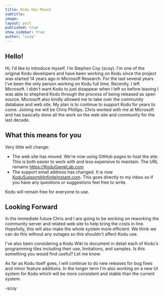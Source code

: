 ```yaml
---
title: Kodu Has Moved
subtitle:
image:
layout: post
published: true
show_sidebar: true
author: "scoy"
---
```


## Hello!
Hi, I'd like to introduce myself.  I'm Stephen Coy (scoy).  I'm one of the original Kodu developers and have been working on Kodu since the project was started 14 years ago in Microsoft Research.  For the last several years I've been the only person working on Kodu full time.  Recently, I left Microsoft.  I didn't want Kodu to just disappear when I left so before leaving I was able to shepherd Kodu through the process of being released as open source.  Microsoft also kindly allowed me to take over the community database and web site. My plan is to continue to support Kodu for years to come.  Joining me will be Chris Phillips.  Chris worked with me at Microsoft and has basically done all the work on the web site and community for the last decade.

## What this means for you
Very little will change:
- The web site has moved.  We're now using GitHub pages to host the site.  This is both easier to work with and less expensive to maintain.  The URL remains <https://KoduGameLab.com>
- The support email address has changed.  It is now <KoduSupport@InfiniteInstant.com>.  This goes directly to my inbox so if you have any questions or suggestions feel free to write. 

Kodu will remain free for everyone to use. 

## Looking Forward
In the immediate future Chris and I are going to be working on reworking the community server and related web site to help bring the costs in line.  Hopefully, this will also make the whole system more efficient.  We think we can do this without any outages so this shouldn't affect Kodu use.

I've also been considering a Kodu Wiki to document in detail each of Kodu's programming tiles including their use, limitations, and samples.  Is this something you would find useful?  Let me know. 

As far as Kodu itself goes, I will continue to do new releases for bug fixes and minor feature additions.  In the longer term I'm also working on a new UI system for Kodu which will be more consistent and stable than the current system.

-scoy
